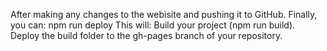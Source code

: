 After making any changes to the webisite and pushing it to GitHub.
Finally, you can: npm run deploy
This will:
    Build your project (npm run build).
    Deploy the build folder to the gh-pages branch of your repository.